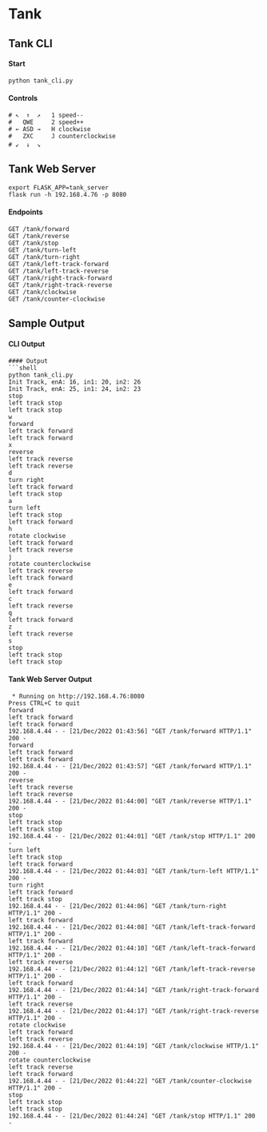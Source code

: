# Tank


## Tank CLI

#### Start

```shell
python tank_cli.py
```

#### Controls

```shell
# ↖  ↑  ↗   1 speed--
#   QWE     2 speed++
# ← ASD →   H clockwise
#   ZXC     J counterclockwise
# ↙  ↓  ↘　
```


## Tank Web Server

```shell
export FLASK_APP=tank_server
flask run -h 192.168.4.76 -p 8080
```

#### Endpoints
```shell
GET /tank/forward
GET /tank/reverse
GET /tank/stop
GET /tank/turn-left
GET /tank/turn-right
GET /tank/left-track-forward
GET /tank/left-track-reverse
GET /tank/right-track-forward
GET /tank/right-track-reverse
GET /tank/clockwise
GET /tank/counter-clockwise
```



## Sample Output

#### CLI Output

```shell
#### Output
```shell
python tank_cli.py
Init Track, enA: 16, in1: 20, in2: 26
Init Track, enA: 25, in1: 24, in2: 23
stop
left track stop
left track stop
w
forward
left track forward
left track forward
x
reverse
left track reverse
left track reverse
d
turn right
left track forward
left track stop
a
turn left
left track stop
left track forward
h
rotate clockwise
left track forward
left track reverse
j
rotate counterclockwise
left track reverse
left track forward
e
left track forward
c
left track reverse
q
left track forward
z
left track reverse
s
stop
left track stop
left track stop
```

#### Tank Web Server Output

```shell
 * Running on http://192.168.4.76:8080
Press CTRL+C to quit
forward
left track forward
left track forward
192.168.4.44 - - [21/Dec/2022 01:43:56] "GET /tank/forward HTTP/1.1" 200 -
forward
left track forward
left track forward
192.168.4.44 - - [21/Dec/2022 01:43:57] "GET /tank/forward HTTP/1.1" 200 -
reverse
left track reverse
left track reverse
192.168.4.44 - - [21/Dec/2022 01:44:00] "GET /tank/reverse HTTP/1.1" 200 -
stop
left track stop
left track stop
192.168.4.44 - - [21/Dec/2022 01:44:01] "GET /tank/stop HTTP/1.1" 200 -
turn left
left track stop
left track forward
192.168.4.44 - - [21/Dec/2022 01:44:03] "GET /tank/turn-left HTTP/1.1" 200 -
turn right
left track forward
left track stop
192.168.4.44 - - [21/Dec/2022 01:44:06] "GET /tank/turn-right HTTP/1.1" 200 -
left track forward
192.168.4.44 - - [21/Dec/2022 01:44:08] "GET /tank/left-track-forward HTTP/1.1" 200 -
left track forward
192.168.4.44 - - [21/Dec/2022 01:44:10] "GET /tank/left-track-forward HTTP/1.1" 200 -
left track reverse
192.168.4.44 - - [21/Dec/2022 01:44:12] "GET /tank/left-track-reverse HTTP/1.1" 200 -
left track forward
192.168.4.44 - - [21/Dec/2022 01:44:14] "GET /tank/right-track-forward HTTP/1.1" 200 -
left track reverse
192.168.4.44 - - [21/Dec/2022 01:44:17] "GET /tank/right-track-reverse HTTP/1.1" 200 -
rotate clockwise
left track forward
left track reverse
192.168.4.44 - - [21/Dec/2022 01:44:19] "GET /tank/clockwise HTTP/1.1" 200 -
rotate counterclockwise
left track reverse
left track forward
192.168.4.44 - - [21/Dec/2022 01:44:22] "GET /tank/counter-clockwise HTTP/1.1" 200 -
stop
left track stop
left track stop
192.168.4.44 - - [21/Dec/2022 01:44:24] "GET /tank/stop HTTP/1.1" 200 -
```